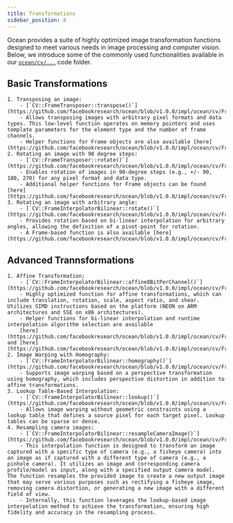 ```yaml
---
title: Transformations
sidebar_position: 8
---
```


Ocean provides a suite of highly optimized image transformation functions designed to meet various needs in image processing and computer vision.
Below, we introduce some of the commonly used functionalities available in our [`ocean/cv/...`](https://github.com/facebookresearch/ocean/tree/a3214f8223b9b31b4cbde2a647199fdcf33342f8/impl/ocean/cv) code folder.

## Basic Transformations

    1. Transposing an image:
        - [`CV::FrameTransposer::transpose()`](https://github.com/facebookresearch/ocean/blob/v1.0.0/impl/ocean/cv/FrameTransposer.h#L205)
        - Allows transposing images with arbitrary pixel formats and data types. This low-level function operates on memory pointers and uses template parameters for the element type and the number of frame channels.
        - Helper functions for Frame objects are also available [here](https://github.com/facebookresearch/ocean/blob/v1.0.0/impl/ocean/cv/FrameTransposer.h#L181).
    2. Rotating an image with 90 degree steps:
        - [`CV::FrameTransposer::rotate()`](https://github.com/facebookresearch/ocean/blob/v1.0.0/impl/ocean/cv/FrameTransposer.h#L253)
        - Enables rotation of images in 90-degree steps (e.g., +/- 90, 180, 270) for any pixel format and data type.
        - Additional helper functions for Frame objects can be found [here](https://github.com/facebookresearch/ocean/blob/v1.0.0/impl/ocean/cv/FrameTransposer.h#L88).
    3. Rotating an image with arbitrary angle:
        - [`CV::FrameInterpolatorBilinear::rotate()`](https://github.com/facebookresearch/ocean/blob/v1.0.0/impl/ocean/cv/FrameInterpolatorBilinear.h#L427)
        - Provides rotation based on bi-linear interpolation for arbitrary angles, allowing the definition of a pivot-point for rotation.
        - A Frame-based function is also available [here](https://github.com/facebookresearch/ocean/blob/v1.0.0/impl/ocean/cv/FrameInterpolatorBilinear.h#L280).


## Advanced Trannsformations

    1. Affine Transformation:
        - [`CV::FrameInterpolatorBilinear::affine8BitPerChannel()`](https://github.com/facebookresearch/ocean/blob/v1.0.0/impl/ocean/cv/FrameInterpolatorBilinear.h#L456)
        - Highly optimized function for affine transformations, which can include translation, rotation, scale, aspect ratio, and shear. Utilizes SIMD instructions based on the platform (NEON on ARM architectures and SSE on x86 architectures).
        - Helper functions for bi-linear interpolation and runtime interpolation algorithm selection are available
        [here](https://github.com/facebookresearch/ocean/blob/v1.0.0/impl/ocean/cv/FrameInterpolatorBilinear.h#L265) and [here](https://github.com/facebookresearch/ocean/blob/v1.0.0/impl/ocean/cv/FrameInterpolator.h#L141).
    2. Image Warping with Homography:
        - [`CV::FrameInterpolatorBilinear::homography()`](https://github.com/facebookresearch/ocean/blob/v1.0.0/impl/ocean/cv/FrameInterpolatorBilinear.h#L111)
        - Supports image warping based on a perspective transformation using homography, which includes perspective distortion in addition to affine transformations.
    3. Lookup Table-Based Interpolation:
        - [`CV::FrameInterpolatorBilinear::lookup()`](https://github.com/facebookresearch/ocean/blob/v1.0.0/impl/ocean/cv/FrameInterpolatorBilinear.h#L223)
        - Allows image warping without geometric constraints using a lookup table that defines a source pixel for each target pixel. Lookup tables can be sparse or dense.
    4. Resampling camera images:
        - [`CV::FrameInterpolatorBilinear::resampleCameraImage()`](https://github.com/facebookresearch/ocean/blob/v1.0.0/impl/ocean/cv/FrameInterpolatorBilinear.h#L297)
        - This interpolation function is designed to transform an image captured with a specific type of camera (e.g., a fisheye camera) into an image as if captured with a different type of camera (e.g., a pinhole camera). It utilizes an image and corresponding camera profile/model as input, along with a specified output camera model. The function resamples the provided image to create a new output image that may serve various purposes such as rectifying a fisheye image, removing camera distortion, or generating a new image with a different field of view.
        - Internally, this function leverages the lookup-based image interpolation method to achieve the transformation, ensuring high fidelity and accuracy in the resampling process.

